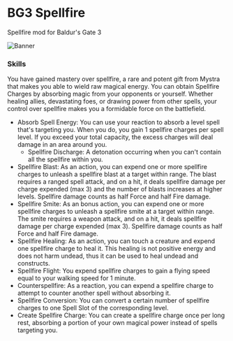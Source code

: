 # BG3 Spellfire
Spellfire mod for Baldur's Gate 3

![Banner](https://staticdelivery.nexusmods.com/mods/3474/images/12192/12192-1726346669-339882136.png)

### Skills

You have gained mastery over spellfire, a rare and potent gift from Mystra that makes you able to wield raw magical energy.  You can obtain Spellfire Charges by absorbing magic from your opponents or yourself.  Whether healing allies, devastating foes, or drawing power from other spells, your control over spellfire makes you a formidable force on the battlefield. 

- Absorb Spell Energy: You can use your reaction to absorb a level spell that's targeting you.  When you do, you gain 1 spellfire charges per spell level.  If you exceed your total capacity, the excess charges will deal damage in an area around you.
  - Spellfire Discharge: A detonation occurring when you can't contain all the spellfire within you. 
- Spellfire Blast: As an action, you can expend one or more spellfire charges to unleash a spellfire blast at a target within range. The blast requires a ranged spell attack, and on a hit, it deals spellfire damage per charge expended (max 3) and the number of blasts increases at higher levels.  Spellfire damage counts as half Force and half Fire damage.
- Spellfire Smite: As an bonus action, you can expend one or more spellfire charges to unleash a spellfire smite at a target within range. The smite requires a weapon attack, and on a hit, it deals spellfire damage per charge expended (max 3).  Spellfire damage counts as half Force and half Fire damage.
- Spellfire Healing: As an action, you can touch a creature and expend one spellfire charge to heal it.  This healing is not positive energy and does not harm undead, thus it can be used to heal undead and constructs.
- Spellfire Flight: You expend spellfire charges to gain a flying speed equal to your walking speed for 1 minute.
- Counterspellfire: As a reaction, you can expend a spellfire charge to attempt to counter another spell without absorbing it.
- Spellfire Conversion: You can convert a certain number of spellfire charges to one Spell Slot of the corresponding level.
- Create Spellfire Charge: You can create a spellfire charge once per long rest, absorbing a portion of your own magical power instead of spells targeting you.
